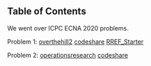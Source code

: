 Table of Contents
---
We went over ICPC ECNA 2020 problems.

Problem 1: [overthehill2](https://ecna20.kattis.com/problems/overthehill2) [codeshare](https://codeshare.io/21w1n3) [RREF_Starter](https://codeshare.io/506jbD)

Problem 2: [operationsresearch](https://ecna20.kattis.com/problems/oreperationsresearch) [codeshare](https://codeshare.io/5D0vAO)


